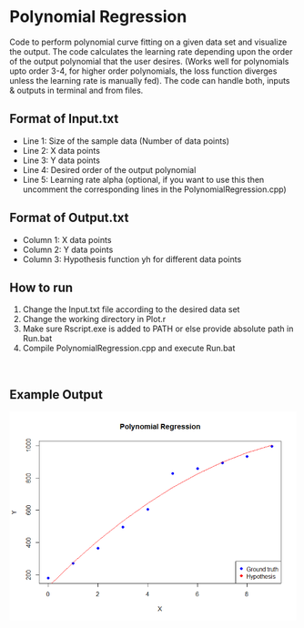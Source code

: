 # Polynomial Regression

Code to perform polynomial curve fitting on a given data set and visualize the output.
The code calculates the learning rate depending upon the order of the output polynomial that the user desires.
(Works well for polynomials upto order 3-4, for higher order polynomials, the loss function diverges unless the learning rate is manually fed).
The code can handle both, inputs & outputs in terminal and from files.

## Format of Input.txt
* Line 1: Size of the sample data (Number of data points)
* Line 2: X data points
* Line 3: Y data points
* Line 4: Desired order of the output polynomial
* Line 5: Learning rate alpha (optional, if you want to use this then uncomment the corresponding lines in the PolynomialRegression.cpp)

## Format of Output.txt
* Column 1: X data points
* Column 2: Y data points
* Column 3: Hypothesis function yh for different data points

## How to run
1. Change the Input.txt file according to the desired data set
2. Change the working directory in Plot.r
3. Make sure Rscript.exe is added to PATH or else provide absolute path in Run.bat
4. Compile PolynomialRegression.cpp and execute Run.bat

<br>

## Example Output
![](Example/Rplot.png)

